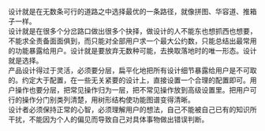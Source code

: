 设计就是在无数条可行的道路之中选择最优的一条路径，就像拼图、华容道、推箱子一样。  
设计就是在很多个分岔路口做出很多个抉择，做设计的人不能东也想抓西也想要，不能求全责备面面俱到，而只能对全部用户求一个最大公约数，只能总结出最常用的功能暴露给用户。设计就是要放弃无数种可能，去换取落地时的唯一形态。设计就是选择。      
产品设计得过于灵活，必须要分层，扁平化地把所有设计细节暴露给用户是不可取的。约定大于配置，在一些无关紧要的设计上，直接设置一个合理的配置即可。用户操作也要分层，把常见操作归为一层，把不常见操作放到高级设置里。把用户可行的操作分门别类列清楚，用树形结构使功能图谱变得清晰。  
设计者必须保持正常的心智，必须理解用户的想法，自己不能被自己已有的知识所干扰，不能因为个人的偏见而导致自己对具体事物做出错误判断。  
